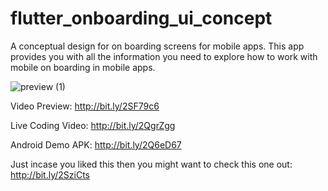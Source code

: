# flutter_onboarding_ui_concept

A conceptual design for on boarding screens for mobile apps. This app provides you with all the information you need to explore how to work with mobile on boarding in mobile apps.

![preview (1)](https://user-images.githubusercontent.com/48721096/71137132-1d0a5f80-2218-11ea-9086-a241341baf72.png)

Video Preview: http://bit.ly/2SF79c6

Live Coding Video: http://bit.ly/2QgrZgg

Android Demo APK: http://bit.ly/2Q6eD67

Just incase you liked this then you might want to check this one out: http://bit.ly/2SziCts
